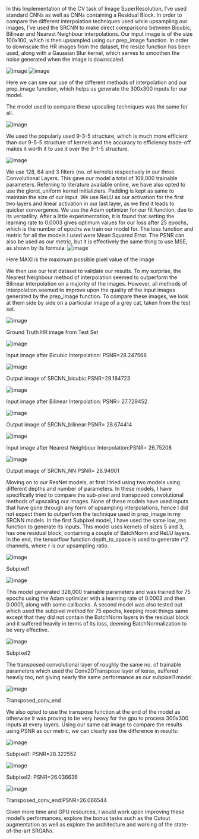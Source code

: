 In this Implementation of the CV task of Image SuperResolution, I’ve used  standard CNNs as well as CNNs containing a Residual Block.
In order to compare the different interpolation techniques used while upsampling our images, I’ve used the SRCNN to make direct comparisons between Bicubic, Bilinear and Nearest Neighbour interpolations.
Our input image is of the size 100x100, which is then upsampled using our prep_image function. 
In order to downscale the HR images from the dataset, the resize function has been used, along with a Gaussian Blur kernel, which serves to smoothen the noise generated when the image is downscaled.

![image](https://user-images.githubusercontent.com/77532573/154813490-746add38-43b4-42ae-b625-389499d14836.png)
![image](https://user-images.githubusercontent.com/77532573/154813507-5ed172c0-4c36-4349-a5f1-b56d7d4a0753.png)

Here we can see our use of the different methods of interpolation and our prep_image function, which helps us generate the 300x300 inputs for our model.

The model used to compare these upscaling techniques was the same for all.

![image](https://user-images.githubusercontent.com/77532573/154813529-7b6d3217-658b-44d4-bf77-73df4356aa38.png)

We used the popularly used 9-3-5 structure, which is much more efficient than our 9-5-5 structure of kernels and the accuracy to efficiency trade-off makes it worth it to use it over the 9-1-5 structure.

![image](https://user-images.githubusercontent.com/77532573/154813541-40f2de37-ac56-41ed-aa42-ffb98f1d2328.png)

We use 128, 64 and 3 filters (no. of kernels) respectively in our three Convolutional Layers. This gave our model a total of 109,000 trainable parameters. Referring to literature available online, we have also opted to use the glorot_uniform kernel initializiers. Padding is kept as same to maintain the size of our input. We use ReLU as our activation for the first two layers and linear activation in our last layer, as we find it leads to quicker convergence. We use the Adam optimizer for our fit function, due to its versatility. After a little experimentation, it is found that setting the learning rate to 0.0003 gives optimum values for our loss after 25 epochs, which is the number of epochs we train our model for.
The loss function and metric for all the models I used were Mean Squared Error. The PSNR can also be used as our metric, but it is effectively the same thing to use MSE, as shown by its formula:
![image](https://user-images.githubusercontent.com/77532573/154813556-e1ec413e-087c-49ff-9bbf-d3b46f331e87.png)

Here MAXI is the maximum possible pixel value of the image

We then use our test dataset to validate our results. To my surprise, the Nearest Neighbour method of interpolation seemed to outperform the Bilinear interpolation on a majority of the images. However, all methods of interpolation seemed to improve upon the quality of the input images generated by the prep_image function. 
To compare these images, we look at them side by side on a particular image of a grey cat, taken from the test set.

![image](https://user-images.githubusercontent.com/77532573/154813577-55c0add6-32d6-45a4-a09c-cab9cbabd45d.png)

Ground Truth HR image from Test Set

![image](https://user-images.githubusercontent.com/77532573/154813611-374bb4b3-9b6c-4d7c-bfeb-75434717d564.png)

 Input image after Bicubic Interpolation: PSNR=28.247568

![image](https://user-images.githubusercontent.com/77532573/154813623-c7f41655-3d37-4091-b4ee-aad62bc1c7a2.png)

  Output image of SRCNN_bicubic:PSNR=29.184723
  
![image](https://user-images.githubusercontent.com/77532573/154813630-0e7ca894-1198-408c-aac7-4ad143dd6ec9.png)

Input image after Bilinear Interpolation: PSNR= 27.729452

![image](https://user-images.githubusercontent.com/77532573/154813642-0ba08033-f773-4587-b678-ebb766335687.png)

Output image of SRCNN_bilinear:PSNR= 28.674414

![image](https://user-images.githubusercontent.com/77532573/154813673-8d83318f-fb6d-4b5a-b82d-982fdd29da6e.png)

Input image after Nearest Neighbour Interpolation:PSNR= 26.75208

![image](https://user-images.githubusercontent.com/77532573/154813682-7aa342c4-972e-4596-860b-7f3ba2dfe531.png)

Output image of SRCNN_NN:PSNR= 28.94901

Moving on to our ResNet models, at first I tried using two models using different depths and number of parameters. In these models, I have specifically tried to compare the sub-pixel and transposed convolutional methods of upscaling our images. None of these models have used inputs that have gone through any form of upsampling interpolations, hence I did not expect them to outperform the technique used in prep_image in my SRCNN models.
In the first Subpixel model, I have used the same low_res function to generate its inputs. This model uses kernels of sizes 5 and 3, has one residual block, containing a couple of BatchNorm and ReLU layers. In the end, the tensorflow function depth_to_space is used to generate r^2 channels, where r is our upsampling ratio.

![image](https://user-images.githubusercontent.com/77532573/154813701-8089c9f4-53d9-48f5-8a2e-c1fb6a469557.png)

Subpixel1

![image](https://user-images.githubusercontent.com/77532573/154813711-3c931cab-0295-4e1d-ab40-f89b87c98d04.png)

This model generated 328,000 trainable parameters and was trained for 75 epochs using the Adam optimizer with a learning rate of 0.0003 and then 0.0001, along with some callbacks.
A second model was also tested out which used the subpixel method for 75 epochs, keeping most things same except that they did not contain the BatchNorm layers in the residual block and it suffered heavily in terms of its loss, deeming BatchNormalization to be very effective.

![image](https://user-images.githubusercontent.com/77532573/154813723-57fc26d0-328b-4d42-a08d-bf59cb4e6ac8.png)

Subpixel2

The transposed convolutional layer of roughly the same no. of trainable parameters which used the Conv2DTranspose layer of keras, suffered heavily too, not giving nearly the same performance as our subpixel1 model.

![image](https://user-images.githubusercontent.com/77532573/154813741-a6c7059a-c37c-4c03-bb41-9a52a7f8a508.png)

Transposed_conv_end

We also opted to use the transpose function at the end of the model as otherwise it was proving to be very heavy for the gpu to process 300x300 inputs at every layers.
Using our same cat image to compare the results using PSNR as our metric, we can clearly see the difference in results:

![image](https://user-images.githubusercontent.com/77532573/154813767-1ad38218-50c9-4262-8b86-8580d2a1b060.png)

Subpixel1: PSNR=28.322552

![image](https://user-images.githubusercontent.com/77532573/154813779-6583d470-0d22-4e87-b148-e024f9ef1b98.png)

Subpixel2: PSNR=26.036636

![image](https://user-images.githubusercontent.com/77532573/154813787-4443b169-ef5d-4721-a3ae-410971833a65.png)

Transposed_conv_end:PSNR=26.066544

Given more time and GPU resources, I would work upon improving these model’s performances, explore the bonus tasks such as the Cutout augmentation as well as explore the architecture and working of the state-of-the-art SRGANs.






